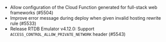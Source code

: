 - Allow configuration of the Cloud Function generated for full-stack web frameworks (#5504)
- Improve error message during deploy when given invalid hosting rewrite rule (#5533)
- Release RTDB Emulator v4.12.0: Support `ACCESS_CONTROL_ALLOW_PRIVATE_NETWORK` header (#5543)